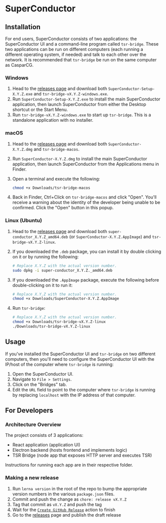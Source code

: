 # SuperConductor

## Installation

For end users, SuperConductor consists of two applications: the SuperConductor UI and a command-line program called `tsr-bridge`. These two applications can be run on different computers (each running a different operating system, if needed) and talk to each other over the network. It is recommended that `tsr-bridge` be run on the same computer as CasparCG.

### Windows

1. Head to the [releases page](https://github.com/SuperFlyTV/SuperConductor/releases) and download both `SuperConductor-Setup-X.Y.Z.exe` and `tsr-bridge-vX.Y.Z-windows.exe`.
2. Run `SuperConductor-Setup-X.Y.Z.exe` to install the main SuperConductor application, then launch SuperConductor from either the Desktop shortcut or the Start Menu.
3. Run `tsr-bridge-vX.Y.Z-windows.exe` to start up `tsr-bridge`. This is a standalone application with no installer.

### macOS

1. Head to the [releases page](https://github.com/SuperFlyTV/SuperConductor/releases) and download both `SuperConductor-X.Y.Z.dmg` and `tsr-bridge-macos`.
2. Run `SuperConductor-X.Y.Z.dmg` to install the main SuperConductor application, then launch SuperConductor from the Applications menu in Finder.
3. Open a terminal and execute the following:

   ```bash
   chmod +x Downloads/tsr-bridge-macos
   ```

4. Back in Finder, Ctrl+Click on `tsr-bridge-macos` and click "Open". You'll receive a warning about the identity of the developer being unable to be confirmed. Click the "Open" button in this popup.

### Linux (Ubuntu)

1. Head to the [releases page](https://github.com/SuperFlyTV/SuperConductor/releases) and download both `super-conductor_X.Y.Z_amd64.deb` (or `SuperConductor-X.Y.Z.AppImage`) and `tsr-bridge-vX.Y.Z-linux`.
2. If you downloaded the `.deb` package, you can install it by double clicking on it or by running the following:

   ```bash
   # Replace X.Y.Z with the actual version number.
   sudo dpkg -i super-conductor_X.Y.Z._amd64.deb
   ```

3. If you downloaded the `.AppImage` package, execute the following before double-clicking on it to run it:

   ```bash
   # Replace X.Y.Z with the actual version number.
   chmod +x Downloads/SuperConductor-X.Y.Z.AppImage
   ```

4. Run `tsr-bridge`:

   ```bash
   # Replace X.Y.Z with the actual version number.
   chmod +x Downloads/tsr-bridge-vX.Y.Z-linux
   ./Downloads/tsr-bridge-vX.Y.Z-linux
   ```

## Usage

If you've installed the SuperConductor UI and `tsr-bridge` on two different computers, then you'll need to configure the SuperConductor UI with the IP/host of the computer where `tsr-bridge` is running:

1. Open the SuperConductor UI.
2. Navigate to `File > Settings`.
3. Click on the "Bridges" tab.
4. Edit the `URL` field to point to the computer where `tsr-bridge` is running by replacing `localhost` with the IP address of that computer.

## For Developers

### Architecture Overview

The project consists of 3 applications:

- React application (application UI)
- Electron backend (hosts frontend and implements logic)
- TSR Bridge (node app that exposes HTTP server and executes TSR)

Instructions for running each app are in their respective folder.

### Making a new release

1. Run `lerna version` in the root of the repo to bump the appropriate version numbers in the various `package.json` files.
2. Commit and push the change as `chore: release vX.Y.Z`
3. Tag that commit as `vX.Y.Z` and push the tag
4. Wait for the [`Create GitHub Release`](https://github.com/SuperFlyTV/SuperConductor/actions/workflows/create-release.yaml) action to finish
5. Go to the [releases](https://github.com/SuperFlyTV/SuperConductor/releases) page and publish the draft release
